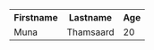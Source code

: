 <table style="width:100%">
  <tr>
    <th>Firstname</th>
    <th>Lastname</th> 
    <th>Age</th>
  </tr>
  <tr>
    <td>Muna</td>
    <td>Thamsaard</td> 
    <td>20</td>
  </tr>
</table>

